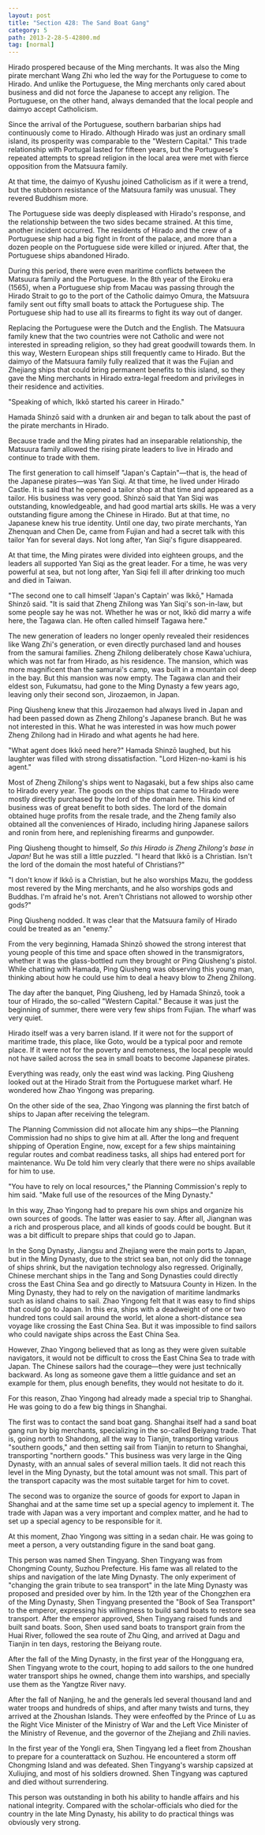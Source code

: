 ```yaml
---
layout: post
title: "Section 428: The Sand Boat Gang"
category: 5
path: 2013-2-28-5-42800.md
tag: [normal]
---
```


Hirado prospered because of the Ming merchants. It was also the Ming pirate merchant Wang Zhi who led the way for the Portuguese to come to Hirado. And unlike the Portuguese, the Ming merchants only cared about business and did not force the Japanese to accept any religion. The Portuguese, on the other hand, always demanded that the local people and daimyo accept Catholicism.

Since the arrival of the Portuguese, southern barbarian ships had continuously come to Hirado. Although Hirado was just an ordinary small island, its prosperity was comparable to the "Western Capital." This trade relationship with Portugal lasted for fifteen years, but the Portuguese's repeated attempts to spread religion in the local area were met with fierce opposition from the Matsuura family.

At that time, the daimyo of Kyushu joined Catholicism as if it were a trend, but the stubborn resistance of the Matsuura family was unusual. They revered Buddhism more.

The Portuguese side was deeply displeased with Hirado's response, and the relationship between the two sides became strained. At this time, another incident occurred. The residents of Hirado and the crew of a Portuguese ship had a big fight in front of the palace, and more than a dozen people on the Portuguese side were killed or injured. After that, the Portuguese ships abandoned Hirado.

During this period, there were even maritime conflicts between the Matsuura family and the Portuguese. In the 8th year of the Eiroku era (1565), when a Portuguese ship from Macau was passing through the Hirado Strait to go to the port of the Catholic daimyo Omura, the Matsuura family sent out fifty small boats to attack the Portuguese ship. The Portuguese ship had to use all its firearms to fight its way out of danger.

Replacing the Portuguese were the Dutch and the English. The Matsuura family knew that the two countries were not Catholic and were not interested in spreading religion, so they had great goodwill towards them. In this way, Western European ships still frequently came to Hirado. But the daimyo of the Matsuura family fully realized that it was the Fujian and Zhejiang ships that could bring permanent benefits to this island, so they gave the Ming merchants in Hirado extra-legal freedom and privileges in their residence and activities.

"Speaking of which, Ikkō started his career in Hirado."

Hamada Shinzō said with a drunken air and began to talk about the past of the pirate merchants in Hirado.

Because trade and the Ming pirates had an inseparable relationship, the Matsuura family allowed the rising pirate leaders to live in Hirado and continue to trade with them.

The first generation to call himself "Japan's Captain"—that is, the head of the Japanese pirates—was Yan Siqi. At that time, he lived under Hirado Castle. It is said that he opened a tailor shop at that time and appeared as a tailor. His business was very good. Shinzō said that Yan Siqi was outstanding, knowledgeable, and had good martial arts skills. He was a very outstanding figure among the Chinese in Hirado. But at that time, no Japanese knew his true identity. Until one day, two pirate merchants, Yan Zhenquan and Chen De, came from Fujian and had a secret talk with this tailor Yan for several days. Not long after, Yan Siqi's figure disappeared.

At that time, the Ming pirates were divided into eighteen groups, and the leaders all supported Yan Siqi as the great leader. For a time, he was very powerful at sea, but not long after, Yan Siqi fell ill after drinking too much and died in Taiwan.

"The second one to call himself 'Japan's Captain' was Ikkō," Hamada Shinzō said. "It is said that Zheng Zhilong was Yan Siqi's son-in-law, but some people say he was not. Whether he was or not, Ikkō did marry a wife here, the Tagawa clan. He often called himself Tagawa here."

The new generation of leaders no longer openly revealed their residences like Wang Zhi's generation, or even directly purchased land and houses from the samurai families. Zheng Zhilong deliberately chose Kawa'uchiura, which was not far from Hirado, as his residence. The mansion, which was more magnificent than the samurai's camp, was built in a mountain col deep in the bay. But this mansion was now empty. The Tagawa clan and their eldest son, Fukumatsu, had gone to the Ming Dynasty a few years ago, leaving only their second son, Jirozaemon, in Japan.

Ping Qiusheng knew that this Jirozaemon had always lived in Japan and had been passed down as Zheng Zhilong's Japanese branch. But he was not interested in this. What he was interested in was how much power Zheng Zhilong had in Hirado and what agents he had here.

"What agent does Ikkō need here?" Hamada Shinzō laughed, but his laughter was filled with strong dissatisfaction. "Lord Hizen-no-kami is his agent."

Most of Zheng Zhilong's ships went to Nagasaki, but a few ships also came to Hirado every year. The goods on the ships that came to Hirado were mostly directly purchased by the lord of the domain here. This kind of business was of great benefit to both sides. The lord of the domain obtained huge profits from the resale trade, and the Zheng family also obtained all the conveniences of Hirado, including hiring Japanese sailors and ronin from here, and replenishing firearms and gunpowder.

Ping Qiusheng thought to himself, *So this Hirado is Zheng Zhilong's base in Japan!* But he was still a little puzzled. "I heard that Ikkō is a Christian. Isn't the lord of the domain the most hateful of Christians?"

"I don't know if Ikkō is a Christian, but he also worships Mazu, the goddess most revered by the Ming merchants, and he also worships gods and Buddhas. I'm afraid he's not. Aren't Christians not allowed to worship other gods?"

Ping Qiusheng nodded. It was clear that the Matsuura family of Hirado could be treated as an "enemy."

From the very beginning, Hamada Shinzō showed the strong interest that young people of this time and space often showed in the transmigrators, whether it was the glass-bottled rum they brought or Ping Qiusheng's pistol. While chatting with Hamada, Ping Qiusheng was observing this young man, thinking about how he could use him to deal a heavy blow to Zheng Zhilong.

The day after the banquet, Ping Qiusheng, led by Hamada Shinzō, took a tour of Hirado, the so-called "Western Capital." Because it was just the beginning of summer, there were very few ships from Fujian. The wharf was very quiet.

Hirado itself was a very barren island. If it were not for the support of maritime trade, this place, like Goto, would be a typical poor and remote place. If it were not for the poverty and remoteness, the local people would not have sailed across the sea in small boats to become Japanese pirates.

Everything was ready, only the east wind was lacking. Ping Qiusheng looked out at the Hirado Strait from the Portuguese market wharf. He wondered how Zhao Yingong was preparing.

On the other side of the sea, Zhao Yingong was planning the first batch of ships to Japan after receiving the telegram.

The Planning Commission did not allocate him any ships—the Planning Commission had no ships to give him at all. After the long and frequent shipping of Operation Engine, now, except for a few ships maintaining regular routes and combat readiness tasks, all ships had entered port for maintenance. Wu De told him very clearly that there were no ships available for him to use.

"You have to rely on local resources," the Planning Commission's reply to him said. "Make full use of the resources of the Ming Dynasty."

In this way, Zhao Yingong had to prepare his own ships and organize his own sources of goods. The latter was easier to say. After all, Jiangnan was a rich and prosperous place, and all kinds of goods could be bought. But it was a bit difficult to prepare ships that could go to Japan.

In the Song Dynasty, Jiangsu and Zhejiang were the main ports to Japan, but in the Ming Dynasty, due to the strict sea ban, not only did the tonnage of ships shrink, but the navigation technology also regressed. Originally, Chinese merchant ships in the Tang and Song Dynasties could directly cross the East China Sea and go directly to Matsuura County in Hizen. In the Ming Dynasty, they had to rely on the navigation of maritime landmarks such as island chains to sail. Zhao Yingong felt that it was easy to find ships that could go to Japan. In this era, ships with a deadweight of one or two hundred tons could sail around the world, let alone a short-distance sea voyage like crossing the East China Sea. But it was impossible to find sailors who could navigate ships across the East China Sea.

However, Zhao Yingong believed that as long as they were given suitable navigators, it would not be difficult to cross the East China Sea to trade with Japan. The Chinese sailors had the courage—they were just technically backward. As long as someone gave them a little guidance and set an example for them, plus enough benefits, they would not hesitate to do it.

For this reason, Zhao Yingong had already made a special trip to Shanghai. He was going to do a few big things in Shanghai.

The first was to contact the sand boat gang. Shanghai itself had a sand boat gang run by big merchants, specializing in the so-called Beiyang trade. That is, going north to Shandong, all the way to Tianjin, transporting various "southern goods," and then setting sail from Tianjin to return to Shanghai, transporting "northern goods." This business was very large in the Qing Dynasty, with an annual sales of several million taels. It did not reach this level in the Ming Dynasty, but the total amount was not small. This part of the transport capacity was the most suitable target for him to covet.

The second was to organize the source of goods for export to Japan in Shanghai and at the same time set up a special agency to implement it. The trade with Japan was a very important and complex matter, and he had to set up a special agency to be responsible for it.

At this moment, Zhao Yingong was sitting in a sedan chair. He was going to meet a person, a very outstanding figure in the sand boat gang.

This person was named Shen Tingyang. Shen Tingyang was from Chongming County, Suzhou Prefecture. His fame was all related to the ships and navigation of the late Ming Dynasty. The only experiment of "changing the grain tribute to sea transport" in the late Ming Dynasty was proposed and presided over by him. In the 12th year of the Chongzhen era of the Ming Dynasty, Shen Tingyang presented the "Book of Sea Transport" to the emperor, expressing his willingness to build sand boats to restore sea transport. After the emperor approved, Shen Tingyang raised funds and built sand boats. Soon, Shen used sand boats to transport grain from the Huai River, followed the sea route of Zhu Qing, and arrived at Dagu and Tianjin in ten days, restoring the Beiyang route.

After the fall of the Ming Dynasty, in the first year of the Hongguang era, Shen Tingyang wrote to the court, hoping to add sailors to the one hundred water transport ships he owned, change them into warships, and specially use them as the Yangtze River navy.

After the fall of Nanjing, he and the generals led several thousand land and water troops and hundreds of ships, and after many twists and turns, they arrived at the Zhoushan Islands. They were enfeoffed by the Prince of Lu as the Right Vice Minister of the Ministry of War and the Left Vice Minister of the Ministry of Revenue, and the governor of the Zhejiang and Zhili navies.

In the first year of the Yongli era, Shen Tingyang led a fleet from Zhoushan to prepare for a counterattack on Suzhou. He encountered a storm off Chongming Island and was defeated. Shen Tingyang's warship capsized at Xuliujing, and most of his soldiers drowned. Shen Tingyang was captured and died without surrendering.

This person was outstanding in both his ability to handle affairs and his national integrity. Compared with the scholar-officials who died for the country in the late Ming Dynasty, his ability to do practical things was obviously very strong.